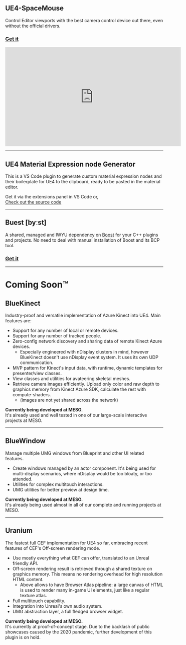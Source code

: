 ## UE4-SpaceMouse

Control Editor viewports with the best camera control device out there, even without the official drivers.

### [Get it](https://github.com/microdee/UE4-SpaceMouse)

<iframe width="560" height="315" src="https://www.youtube-nocookie.com/embed/Qibig0gQWvE" frameborder="0" allow="accelerometer; autoplay; encrypted-media; gyroscope; picture-in-picture" allowfullscreen></iframe>

----

## UE4 Material Expression node Generator

This is a VS Code plugin to generate custom material expression nodes and their boilerplate for UE4 to the clipboard, ready to be pasted in the material editor.

Get it via the extensions panel in VS Code or,  
[Check out the source code](https://github.com/microdee/ue4-material-expression-generator)

----

## Buest \[byːst\]

A shared, managed and IWYU dependency on [Boost](https://www.boost.org/) for your C++ plugins and projects. No need to deal with manual installation of Boost and its BCP tool.

### [Get it](https://github.com/microdee/Buest)

----

# Coming Soon™

## BlueKinect

Industry-proof and versatile implementation of Azure Kinect into UE4. Main features are:

* Support for any number of local or remote devices.
* Support for any number of tracked people.
* Zero-config network discovery and sharing data of remote Kinect Azure devices.
  * Especially engineered with nDisplay clusters in mind, however BlueKinect doesn't use nDisplay event system. It uses its own UDP communication.
* MVP pattern for Kinect's input data, with runtime, dynamic templates for presenter/view classes.
* View classes and utilities for avateering skeletal meshes.
* Retrieve camera images efficiently. Upload only color and raw depth to graphics memory from Kinect Azure SDK, calculate the rest with compute-shaders.
  * (images are not yet shared across the network)

**Currently being developed at MESO.**  
It's already used and well tested in one of our large-scale interactive projects at MESO.

----

## BlueWindow

Manage multiple UMG windows from Blueprint and other UI related features.

* Create windows managed by an actor component. It's being used for multi-display scenarios, where nDisplay would be too bloaty, or too attended.
* Utilities for complex multitouch interactions.
* UMG utilities for better preview at design time.

**Currently being developed at MESO.**  
It's already being used almost in all of our complete and running projects at MESO.

----

## Uranium

The fastest full CEF implementation for UE4 so far, embracing recent features of CEF's Off-screen rendering mode.

* Use mostly everything what CEF can offer, translated to an Unreal friendly API.
* Off-screen rendering result is retrieved through a shared texture on graphics memory. This means no rendering overhead for high resolution HTML content.
  * Above allows to have Browser Atlas pipeline: a large canvas of HTML is used to render many in-game UI elements, just like a regular texture atlas.
* Full multitouch capability.
* Integration into Unreal's own audio system.
* UMG abstraction layer, a full fledged browser widget.

**Currently being developed at MESO.**  
It's currently at proof-of-concept stage. Due to the backlash of public showcases caused by the 2020 pandemic, further development of this plugin is on hold.